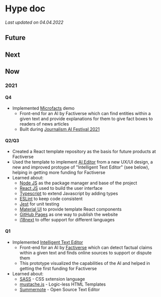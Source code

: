 # Hype doc
*Last updated on 04.04.2022*

## Future

## Next

## Now

### 2021

#### Q4

- Implemented [Microfacts](https://factiverse.github.io/microfacts/) demo
  - Front-end for an AI by Factiverse which can find entities within a given text and provide explanations for them to give fact boxes to readers of news articles
  - Built during [Journalism AI Festival 2021](https://www.journalismaifestival.com/)

#### Q2/Q3

- Created a React template repository as the basis for future products at Factiverse
- Used the template to implement [AI Editor](https://editor.factiverse.no/) from a new UX/UI design, a new and improved protoype of "Intelligent Text Editor" (see below), helping in getting more funding for Factiverse
- Learned about:
  - [Node JS](https://nodejs.org/en/about/) as the package manager and base of the project
  - [React JS](https://reactjs.org/) used to build the user interface
  - [Typescript](https://www.typescriptlang.org/) to extend Javascript by adding types
  - [ESLint](https://eslint.org/) to keep code consistent
  - [Jest](https://jestjs.io/) for unit testing
  - [Material UI](https://material-ui.com/) to provide template React components
  - [GitHub Pages](https://pages.github.com/) as one way to publish the website
  - [i18next](https://github.com/i18next/react-i18next) to offer support for different languages

#### Q1

- Implemented [Intelligent Text Editor](https://factiverse.github.io/intelligent-text-editor/)
  - Front-end for an AI by [Factiverse](https://www.factiverse.no/) which can detect factual claims within a given text and finds online sources to support or dispute them
  - This prototype visualized the capabilities of the AI and helped in getting the first funding for Factiverse
- Learned about:
  - [SASS](https://sass-lang.com/) - CSS sxtension language
  - [mustache.js](https://github.com/summernote/mustache.js) - Logic-less HTML Templates
  - [Summernote](https://github.com/summernote/summernote) - Open Source Text Editor
